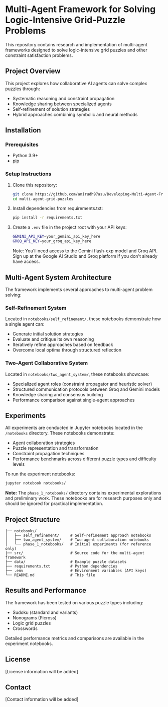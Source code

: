 # Multi-Agent Framework for Solving Logic-Intensive Grid-Puzzle Problems

This repository contains research and implementation of multi-agent frameworks designed to solve logic-intensive grid puzzles and other constraint satisfaction problems.

## Project Overview

This project explores how collaborative AI agents can solve complex puzzles through:
- Systematic reasoning and constraint propagation
- Knowledge sharing between specialized agents
- Self-refinement of solution strategies
- Hybrid approaches combining symbolic and neural methods

## Installation

### Prerequisites
- Python 3.9+
- pip

### Setup Instructions
1. Clone this repository:
   ```bash
   git clone https://github.com/anirudh97asu/Developing-Multi-Agent-Frameworks-for-Solving-Logic-Intensive-Grid-Puzzle-Problems.git
   cd multi-agent-grid-puzzles
   ```
2. Install dependencies from requirements.txt:
   ```bash
   pip install -r requirements.txt
   ```
3. Create a `.env` file in the project root with your API keys:
   ```bash
   GEMINI_API_KEY=your_gemini_api_key_here
   GROQ_API_KEY=your_groq_api_key_here
   ```
   Note: You'll need access to the Gemini flash-exp model and Groq API. Sign up at the Google AI Studio and Groq platform if you don't already have access.

## Multi-Agent System Architecture

The framework implements several approaches to multi-agent problem solving:

### Self-Refinement System
Located in `notebooks/self_refinement/`, these notebooks demonstrate how a single agent can:
- Generate initial solution strategies
- Evaluate and critique its own reasoning
- Iteratively refine approaches based on feedback
- Overcome local optima through structured reflection

### Two-Agent Collaborative System
Located in `notebooks/two_agent_system/`, these notebooks showcase:
- Specialized agent roles (constraint propagator and heuristic solver)
- Structured communication protocols between Groq and Gemini models
- Knowledge sharing and consensus building
- Performance comparison against single-agent approaches

## Experiments

All experiments are conducted in Jupyter notebooks located in the `/notebooks` directory. These notebooks demonstrate:
- Agent collaboration strategies
- Puzzle representation and transformation
- Constraint propagation techniques
- Performance benchmarks across different puzzle types and difficulty levels

To run the experiment notebooks:
```bash
jupyter notebook notebooks/
```

**Note:** The `phase_1_notebooks/` directory contains experimental explorations and preliminary work. These notebooks are for research purposes only and should be ignored for practical implementation.

## Project Structure
```
├── notebooks/
│   ├── self_refinement/     # Self-refinement approach notebooks
│   ├── two_agent_system/    # Two-agent collaboration notebooks
│   └── phase_1_notebooks/   # Initial experiments (for reference only)
├── src/                     # Source code for the multi-agent framework
├── data/                    # Example puzzle datasets
├── requirements.txt         # Python dependencies
├── .env                     # Environment variables (API keys)
└── README.md                # This file
```

## Results and Performance

The framework has been tested on various puzzle types including:
- Sudoku (standard and variants)
- Nonograms (Picross)
- Logic grid puzzles
- Crosswords

Detailed performance metrics and comparisons are available in the experiment notebooks.

## License
[License information will be added]

## Contact
[Contact information will be added]